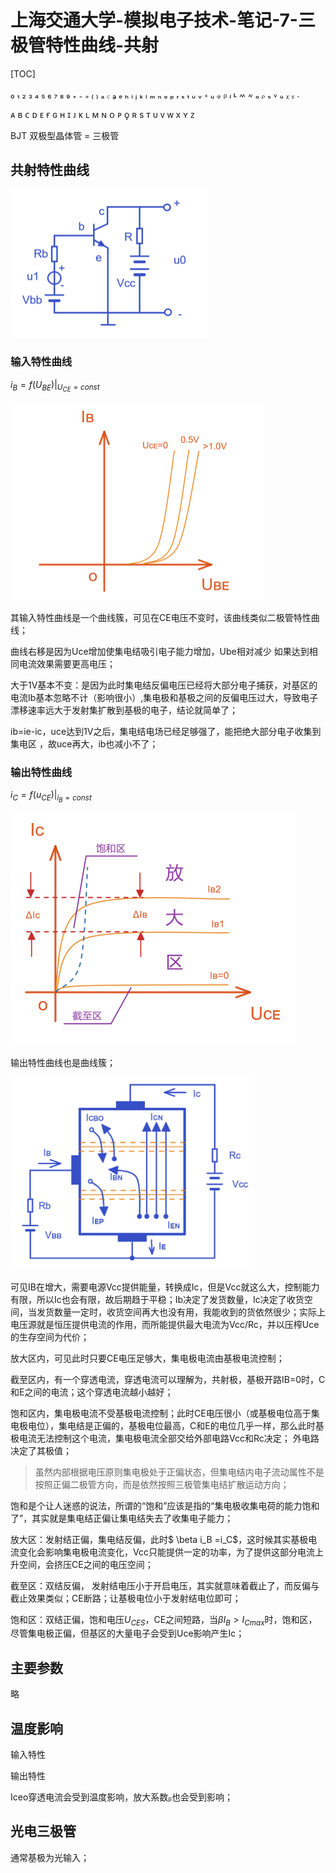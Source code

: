# 上海交通大学-模拟电子技术-笔记-7-三极管特性曲线-共射

[TOC]

 ₀ ₁ ₂ ₃ ₄ ₅ ₆ ₇ ₈ ₉ ₊ ₋ ₌ ₍ ₎ ₐ ꜀ ₔ ₑ ₕ ᵢ ⱼ ₖ ₗ ₘ ₙ ₒ ₚ ᵣ ₛ ₜ ᵤ ᵥ ᙮ ᵤ ᵩ ᵦ ₗ ˪ ៳ ៷ ₒ ᵨ ₛ ៴ ᵤ ᵪ ᵧ .

ᴀ ʙ ᴄ ᴅ ᴇ ғ ɢ ʜ ɪ ᴊ ᴋ ʟ ᴍ ɴ ᴏ ᴘ ǫ ʀ s ᴛ ᴜ ᴠ ᴡ x ʏ ᴢ



BJT 双极型晶体管 = 三极管

## 共射特性曲线

<img src="7-三极管特性曲线-共射.assets/image-20220912144109667.png" alt="image-20220912144109667" style="zoom:50%;" />



### 输入特性曲线

$i_B = f(U_{BE})|_{U_{CE}=const}$

<img src="7-三极管特性曲线-共射.assets/image-20220912144915697.png" alt="image-20220912144915697" style="zoom:50%;" />

其输入特性曲线是一个曲线簇，可见在CE电压不变时，该曲线类似二极管特性曲线； 

曲线右移是因为Uce增加使集电结吸引电子能力增加，Ube相对减少 如果达到相同电流效果需要更高电压； 

大于1V基本不变：是因为此时集电结反偏电压已经将大部分电子捕获，对基区的电流Ib基本忽略不计（影响很小）,集电极和基极之间的反偏电压过大，导致电子漂移速率远大于发射集扩散到基极的电子，结论就简单了；

ib=ie-ic，uce达到1V之后，集电结电场已经足够强了，能把绝大部分电子收集到集电区 ，故uce再大，ib也减小不了；

### 输出特性曲线

$i_C = f(u_{CE})|_{i_B=const}$

<img src="7-三极管特性曲线-共射.assets/image-20220912151626767.png" alt="image-20220912151626767" style="zoom:50%;" />

输出特性曲线也是曲线簇；

<img src="7-三极管特性曲线-共射.assets/image-20220912160230121.png" alt="image-20220912160230121" style="zoom: 80%;" />

可见IB在增大，需要电源Vcc提供能量，转换成Ic，但是Vcc就这么大，控制能力有限，所以Ic也会有限，故后期趋于平稳；Ib决定了发货数量，Ic决定了收货空间，当发货数量一定时，收货空间再大也没有用，我能收到的货依然很少；实际上电压源就是恒压提供电流的作用，而所能提供最大电流为Vcc/Rc，并以压榨Uce的生存空间为代价；

放大区内，可见此时只要CE电压足够大，集电极电流由基极电流控制；

截至区内，有一个穿透电流，穿透电流可以理解为，共射极，基极开路IB=0时，C和E之间的电流；这个穿透电流越小越好；

饱和区内，集电极电流不受基极电流控制；此时CE电压很小（或基极电位高于集电极电位），集电结是正偏的，基极电位最高，C和E的电位几乎一样，那么此时基极电流无法控制这个电流，集电极电流全部交给外部电路Vcc和Rc决定； 外电路决定了其极值；

> 虽然内部根据电压原则集电极处于正偏状态，但集电结内电子流动属性不是按照正偏二极管方向，而是依然按照三极管集电结扩散运动方向；

饱和是个让人迷惑的说法，所谓的“饱和”应该是指的“集电极收集电荷的能力饱和了”，其实就是集电结正偏让集电结失去了收集电子能力；

 

放大区：发射结正偏，集电结反偏，此时$ \beta  i_B =i_C$，这时候其实基极电流变化会影响集电极电流变化，Vcc只能提供一定的功率，为了提供这部分电流上升空间，会挤压CE之间的电压空间；

截至区：双结反偏， 发射结电压小于开启电压，其实就意味着截止了，而反偏与截止效果类似；CE断路；让基极电位小于发射结电位即可；

饱和区：双结正偏，饱和电压$U_{CES}$，CE之间短路，当$\beta I_B > I_{Cmax}$时，饱和区，尽管集电极正偏，但基区的大量电子会受到Uce影响产生Ic；



## 主要参数

略

## 温度影响

输入特性



输出特性

Iceo穿透电流会受到温度影响，放大系数ᵦ也会受到影响；



## 光电三极管

通常基极为光输入；

























